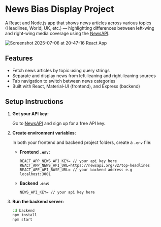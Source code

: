 # News Bias Display Project

A React and Node.js app that shows news articles across various topics (Headlines, World, UK, etc.) — highlighting differences between left-wing and right-wing media coverage using the [NewsAPI](https://newsapi.org/).

![Screenshot 2025-07-06 at 20-47-16 React App](https://github.com/user-attachments/assets/551d8068-a464-4b9c-a96f-a159bd9b396a)


## Features

- Fetch news articles by topic using query strings
- Separate and display news from left-leaning and right-leaning sources
- Tab navigation to switch between news categories
- Built with React, Material-UI (frontend), and Express (backend)

## Setup Instructions

1. **Get your API key:**

   Go to [NewsAPI](https://newsapi.org/) and sign up for a free API key.

2. **Create environment variables:**

   In both your frontend and backend project folders, create a `.env` file:

   - **Frontend `.env`:**

     ```env
     REACT_APP_NEWS_API_KEY= // your api key here
     REACT_APP_NEWS_API_URL=https://newsapi.org/v2/top-headlines
     REACT_APP_API_BASE_URL= // your backend address e.g localhost:3001

     ```

   - **Backend `.env`:**

     ```env
     NEWS_API_KEY= // your api key here
     ```

3. **Run the backend server:**

   ```bash
   cd backend
   npm install
   npm start
